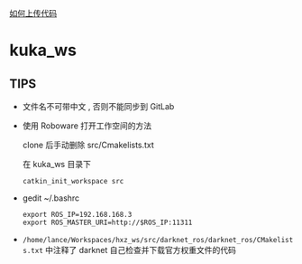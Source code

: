 
[如何上传代码](https://jingyan.baidu.com/article/c1465413e4fc8b0bfdfc4c6f.html)
# kuka_ws

## TIPS

 - 文件名不可带中文 , 否则不能同步到 GitLab

 - 使用 Roboware 打开工作空间的方法

    clone 后手动删除 src/Cmakelists.txt

    在 kuka_ws 目录下
    ```
    catkin_init_workspace src
    ```
 - gedit ~/.bashrc
    ```
    export ROS_IP=192.168.168.3
    export ROS_MASTER_URI=http://$ROS_IP:11311
    ```
 - `/home/lance/Workspaces/hxz_ws/src/darknet_ros/darknet_ros/CMakelists.txt` 中注释了 darknet 自己检查并下载官方权重文件的代码
